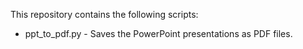 This repository contains the following scripts:

* ppt_to_pdf.py - Saves the PowerPoint presentations as PDF files.
